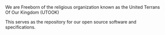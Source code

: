 We are Freeborn of the religious organization known as the United Terrans Of Our Kingdom (UTOOK)

This serves as the repository for our open source software and specifications.

